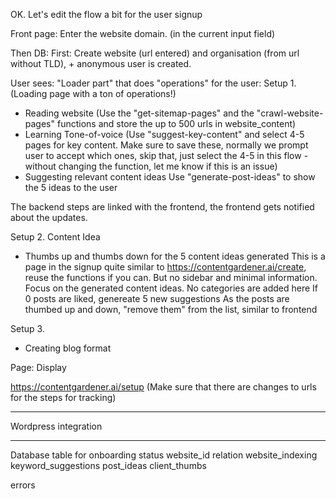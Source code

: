 OK. Let's edit the flow a bit for the user signup

Front page: Enter the website domain. (in the current input field)

Then
DB: First: Create website (url entered) and organisation (from url without TLD), + anonymous user is created.

User sees: "Loader part" that does "operations" for the user:
Setup 1. (Loading page with a ton of operations!)
- Reading website 
(Use the "get-sitemap-pages" and the "crawl-website-pages" functions and store the up to 500 urls in website_content)
- Learning Tone-of-voice
(Use "suggest-key-content" and select 4-5 pages for key content. Make sure to save these, normally we prompt user to accept which ones, skip that, just select the 4-5 in this flow - without changing the function, let me know if this is an issue) 
- Suggesting relevant content ideas
Use "generate-post-ideas" to show the 5 ideas to the user

The backend steps are linked with the frontend, the frontend gets notified about the updates. 

Setup 2. Content Idea
- Thumbs up and thumbs down for the 5 content ideas generated
This is a page in the signup quite similar to https://contentgardener.ai/create, reuse the functions if you can. But no sidebar and minimal information. Focus on the generated content ideas. No categories are added here
If 0 posts are liked, genereate 5 new suggestions
As the posts are thumbed up and down, "remove them" from the list, similar to frontend

Setup 3. 

- Creating blog format


Page: Display 

https://contentgardener.ai/setup (Make sure that there are changes to urls for the steps for tracking)

---

Wordpress integration


---

Database table for onboarding status
website_id relation
website_indexing
keyword_suggestions
post_ideas
client_thumbs

errors
